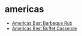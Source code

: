 # americas

 * [Americas Best Barbeque Rub](index/a/americas-best-barbeque-rub.json)
 * [Americas Best Buffet Casserole](index/a/americas-best-buffet-casserole.json)
